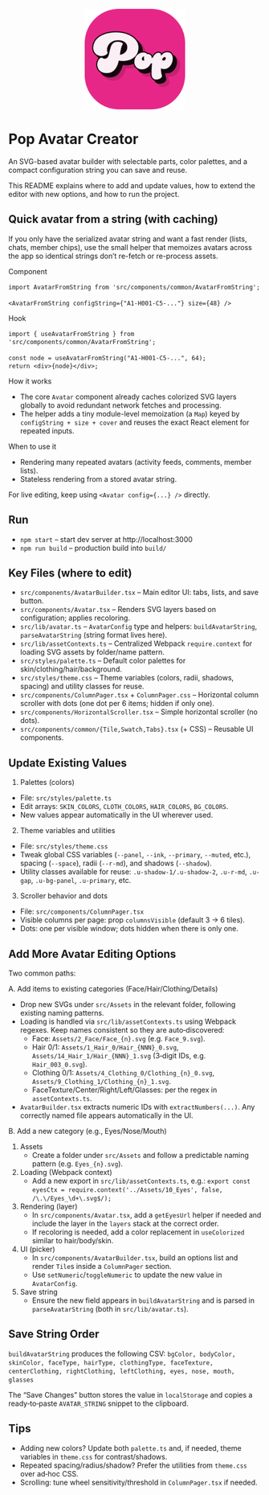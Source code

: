 <p align="center">
  <img src="public/logo512.png" alt="Logo" width="200"/>
</p>

# Pop Avatar Creator
An SVG-based avatar builder with selectable parts, color palettes, and a compact configuration string you can save and reuse.

This README explains where to add and update values, how to extend the editor with new options, and how to run the project.

## Quick avatar from a string (with caching)

If you only have the serialized avatar string and want a fast render (lists, chats, member chips), use the small helper that memoizes avatars across the app so identical strings don’t re-fetch or re-process assets.

Component

```
import AvatarFromString from 'src/components/common/AvatarFromString';

<AvatarFromString configString={"A1-H001-C5-..."} size={48} />
```

Hook

```
import { useAvatarFromString } from 'src/components/common/AvatarFromString';

const node = useAvatarFromString("A1-H001-C5-...", 64);
return <div>{node}</div>;
```

How it works

- The core `Avatar` component already caches colorized SVG layers globally to avoid redundant network fetches and processing.
- The helper adds a tiny module-level memoization (a `Map`) keyed by `configString + size + cover` and reuses the exact React element for repeated inputs.

When to use it

- Rendering many repeated avatars (activity feeds, comments, member lists).
- Stateless rendering from a stored avatar string.

For live editing, keep using `<Avatar config={...} />` directly.

## Run
- `npm start` – start dev server at http://localhost:3000
- `npm run build` – production build into `build/`

## Key Files (where to edit)
- `src/components/AvatarBuilder.tsx` – Main editor UI: tabs, lists, and save button.
- `src/components/Avatar.tsx` – Renders SVG layers based on configuration; applies recoloring.
- `src/lib/avatar.ts` – `AvatarConfig` type and helpers: `buildAvatarString`, `parseAvatarString` (string format lives here).
- `src/lib/assetContexts.ts` – Centralized Webpack `require.context` for loading SVG assets by folder/name pattern.
- `src/styles/palette.ts` – Default color palettes for skin/clothing/hair/background.
- `src/styles/theme.css` – Theme variables (colors, radii, shadows, spacing) and utility classes for reuse.
- `src/components/ColumnPager.tsx` + `ColumnPager.css` – Horizontal column scroller with dots (one dot per 6 items; hidden if only one).
- `src/components/HorizontalScroller.tsx` – Simple horizontal scroller (no dots).
- `src/components/common/{Tile,Swatch,Tabs}.tsx` (+ CSS) – Reusable UI components.

## Update Existing Values

1) Palettes (colors)
- File: `src/styles/palette.ts`
- Edit arrays: `SKIN_COLORS`, `CLOTH_COLORS`, `HAIR_COLORS`, `BG_COLORS`.
- New values appear automatically in the UI wherever used.

2) Theme variables and utilities
- File: `src/styles/theme.css`
- Tweak global CSS variables (`--panel`, `--ink`, `--primary`, `--muted`, etc.), spacing (`--space`), radii (`--r-md`), and shadows (`--shadow`).
- Utility classes available for reuse: `.u-shadow-1/.u-shadow-2`, `.u-r-md`, `.u-gap`, `.u-bg-panel`, `.u-primary`, etc.

3) Scroller behavior and dots
- File: `src/components/ColumnPager.tsx`
- Visible columns per page: prop `columnsVisible` (default 3 → 6 tiles).
- Dots: one per visible window; dots hidden when there is only one.

## Add More Avatar Editing Options

Two common paths:

A. Add items to existing categories (Face/Hair/Clothing/Details)
- Drop new SVGs under `src/Assets` in the relevant folder, following existing naming patterns.
- Loading is handled via `src/lib/assetContexts.ts` using Webpack regexes. Keep names consistent so they are auto‑discovered:
  - Face: `Assets/2_Face/Face_{n}.svg` (e.g. `Face_9.svg`).
  - Hair 0/1: `Assets/1_Hair_0/Hair_{NNN}_0.svg`, `Assets/14_Hair_1/Hair_{NNN}_1.svg` (3‑digit IDs, e.g. `Hair_003_0.svg`).
  - Clothing 0/1: `Assets/4_Clothing_0/Clothing_{n}_0.svg`, `Assets/9_Clothing_1/Clothing_{n}_1.svg`.
  - FaceTexture/Center/Right/Left/Glasses: per the regex in `assetContexts.ts`.
- `AvatarBuilder.tsx` extracts numeric IDs with `extractNumbers(...)`. Any correctly named file appears automatically in the UI.

B. Add a new category (e.g., Eyes/Nose/Mouth)
1. Assets
   - Create a folder under `src/Assets` and follow a predictable naming pattern (e.g. `Eyes_{n}.svg`).
2. Loading (Webpack context)
   - Add a new export in `src/lib/assetContexts.ts`, e.g.:
     `export const eyesCtx = require.context('../Assets/10_Eyes', false, /\.\/Eyes_\d+\.svg$/);`
3. Rendering (layer)
   - In `src/components/Avatar.tsx`, add a `getEyesUrl` helper if needed and include the layer in the `layers` stack at the correct order.
   - If recoloring is needed, add a color replacement in `useColorized` similar to hair/body/skin.
4. UI (picker)
   - In `src/components/AvatarBuilder.tsx`, build an options list and render `Tile`s inside a `ColumnPager` section.
   - Use `setNumeric`/`toggleNumeric` to update the new value in `AvatarConfig`.
5. Save string
   - Ensure the new field appears in `buildAvatarString` and is parsed in `parseAvatarString` (both in `src/lib/avatar.ts`).

## Save String Order
`buildAvatarString` produces the following CSV:
`bgColor, bodyColor, skinColor, faceType, hairType, clothingType, faceTexture, centerClothing, rightClothing, leftClothing, eyes, nose, mouth, glasses`

The “Save Changes” button stores the value in `localStorage` and copies a ready‑to‑paste `AVATAR_STRING` snippet to the clipboard.

## Tips
- Adding new colors? Update both `palette.ts` and, if needed, theme variables in `theme.css` for contrast/shadows.
- Repeated spacing/radius/shadow? Prefer the utilities from `theme.css` over ad‑hoc CSS.
- Scrolling: tune wheel sensitivity/threshold in `ColumnPager.tsx` if needed.

